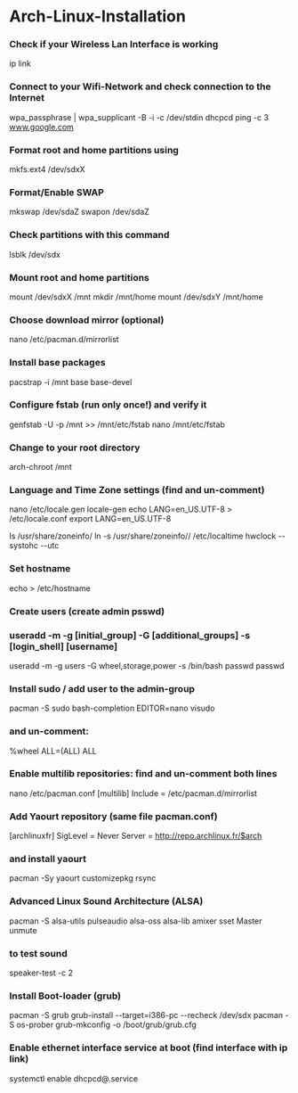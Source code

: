 # Arch-Linux-Installation

### Check if your Wireless Lan Interface is working
ip link
### Connect to your Wifi-Network and check connection to the Internet
wpa_passphrase <passphrase> | wpa_supplicant -B -i <SSID> -c /dev/stdin
dhcpcd 
ping -c 3 www.google.com
 
### Format root and home partitions using
mkfs.ext4 /dev/sdxX
### Format/Enable SWAP
mkswap /dev/sdaZ
swapon /dev/sdaZ
### Check partitions with this command
lsblk /dev/sdx
 
### Mount root and home partitions
mount /dev/sdxX /mnt
mkdir /mnt/home
mount /dev/sdxY /mnt/home
 
### Choose download mirror (optional)
nano /etc/pacman.d/mirrorlist
 
### Install base packages
pacstrap -i /mnt base base-devel
 
### Configure fstab (run only once!) and verify it
genfstab -U -p /mnt >> /mnt/etc/fstab
nano /mnt/etc/fstab
 
### Change to your root directory
arch-chroot /mnt
 
### Language and Time Zone settings (find and un-comment)
nano /etc/locale.gen
locale-gen
echo LANG=en_US.UTF-8 > /etc/locale.conf
export LANG=en_US.UTF-8
 
ls /usr/share/zoneinfo/
ln -s /usr/share/zoneinfo/<zone>/ /etc/localtime
hwclock --systohc --utc
 
### Set hostname
echo  > /etc/hostname
 
### Create users (create admin psswd)
### useradd -m -g [initial_group] -G [additional_groups] -s [login_shell] [username]
useradd -m -g users -G wheel,storage,power -s /bin/bash 
passwd <username>
passwd
 
### Install sudo / add user to the admin-group
pacman -S sudo bash-completion
EDITOR=nano visudo
### and un-comment: 
%wheel ALL=(ALL) ALL
 
 
### Enable multilib repositories: find and un-comment both lines
nano /etc/pacman.conf
[multilib]
Include = /etc/pacman.d/mirrorlist
### Add Yaourt repository (same file pacman.conf)
[archlinuxfr]
SigLevel = Never
Server = http://repo.archlinux.fr/$arch
### and install yaourt
pacman -Sy yaourt customizepkg rsync
 
### Advanced Linux Sound Architecture (ALSA)
pacman -S alsa-utils pulseaudio alsa-oss alsa-lib
amixer sset Master unmute
### to test sound
speaker-test -c 2
 
### Install Boot-loader (grub)
pacman -S grub
grub-install --target=i386-pc --recheck /dev/sdx
pacman -S os-prober
grub-mkconfig -o /boot/grub/grub.cfg
 
### Enable ethernet interface service at boot (find interface with ip link)
systemctl enable dhcpcd@.service